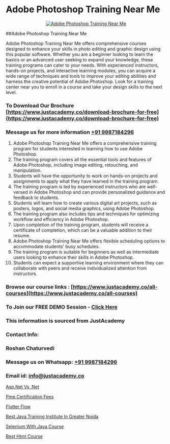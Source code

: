 # Adobe Photoshop Training Near Me

<p align="center">
  <a href="https://justacademy.co/course-detail/photoshop-training">
    <img src="https://justacademy.co/storage2/course_image/1676637576_course_image.webp" alt="Adobe Photoshop Training Near Me">
  </a>
</p>
##Adobe Photoshop Training Near Me

Adobe Photoshop Training Near Me offers comprehensive courses designed to enhance your skills in photo editing and graphic design using this popular software. Whether you are a beginner looking to learn the basics or an advanced user seeking to expand your knowledge, these training programs can cater to your needs. With experienced instructors, hands-on projects, and interactive learning modules, you can acquire a wide range of techniques and tools to improve your editing abilities and harness the creative potential of Adobe Photoshop. Look for a training center near you to enroll in a course and take your design skills to the next level.
### To Download Our Brochure [https://www.justacademy.co/download-brochure-for-free](https://www.justacademy.co/download-brochure-for-free)
### Message us for more information [+91 9987184296](https://api.whatsapp.com/send?phone=919987184296)
1) Adobe Photoshop Training Near Me offers a comprehensive training program for students interested in learning how to use Adobe Photoshop.
2) The training program covers all the essential tools and features of Adobe Photoshop, including image editing, retouching, and manipulation.
3) Students will have the opportunity to work on hands-on projects and assignments to apply what they have learned in the training program.
4) The training program is led by experienced instructors who are well-versed in Adobe Photoshop and can provide personalized guidance and feedback to students.
5) Students will learn how to create various digital art projects, such as posters, logos, and social media graphics, using Adobe Photoshop.
6) The training program also includes tips and techniques for optimizing workflow and efficiency in Adobe Photoshop.
7) Upon completion of the training program, students will receive a certificate of completion, which can be a valuable addition to their resume.
8) Adobe Photoshop Training Near Me offers flexible scheduling options to accommodate students' busy schedules.
9) The training program is suitable for beginners as well as intermediate users looking to enhance their skills in Adobe Photoshop.
10) Students can expect a supportive learning environment where they can collaborate with peers and receive individualized attention from instructors.

### Browse our course links : [https://www.justacademy.co/all-courses](https://www.justacademy.co/all-courses) 
### To Join our FREE DEMO Session - [Click Here](https://www.justacademy.co/register-for-course-demo)


### This information is sourced from JustAcademy
### Contact Info:
### Roshan Chaturvedi
### Message us on Whatsapp: [+91 9987184296](https://api.whatsapp.com/send?phone=919987184296)
### Email id: [info@justacademy.co](mailto:info@justacademy.co)
                
[Asp.Net Vs .Net](https://www.linkedin.com/pulse/aspnet-vs-net-justacademy-brisbane-1zeve?trackingId=UnZ6CQl6o8SYuFwxUazPJQ%3D%3D&lipi=urn%3Ali%3Apage%3Ad_flagship3_company_admin%3B5cPDORNwQlqWF%2BECY5%2Fsgw%3D%3D)

[Pmp Certification Fees](https://www.linkedin.com/pulse/pmp-certification-fees-software-training-sunnyvale-ol64c?trackingId=A5yKV59Zs%2BihlPXw5UA12g%3D%3D&lipi=urn%3Ali%3Apage%3Ad_flagship3_company_admin%3BzThijShxRS6J0WzPkYT7Lg%3D%3D)

[Flutter Flow](https://medium.com/@akanshapatil/flutter-flow-10dd594e9fb6)

[Best Java Training Institute In Greater Noida](https://medium.com/@ranepooja/best-java-training-institute-in-greater-noida-8e79d9b10b88)

[Selenium With Java Course](https://justacademyin.github.io/justacademy/selenium-with-java-course)

[Best Html Course](https://justacademyin.github.io/justacademy/best-html-course)

